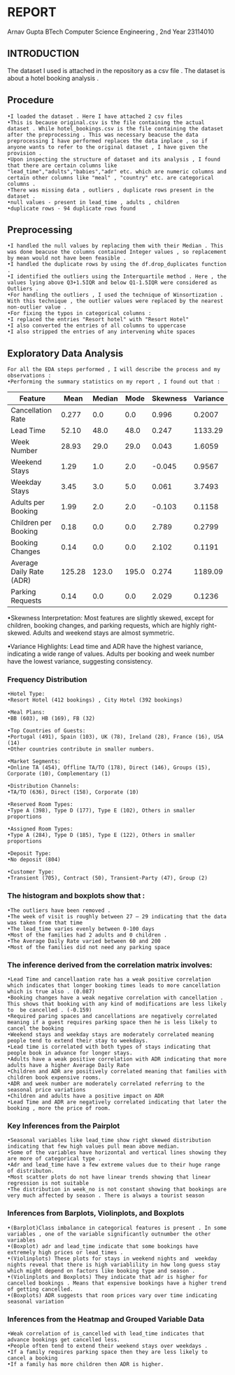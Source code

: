 # REPORT
Arnav Gupta 
BTech Computer Science Engineering , 2nd Year
23114010
## INTRODUCTION
The dataset I used is attached in the repository as a csv file . The dataset is about a hotel booking analysis .
## Procedure
    •I loaded the dataset . Here I have attached 2 csv files
    •This is because original.csv is the file containing the actual dataset . While hotel_bookings.csv is the file containing the dataset after the preprocessing . This was necessary beacuse the data preprocessing I have performed replaces the data inplace , so if anyone wants to refer to the original dataset , I have given the provision .
    •Upon inspecting the structure of dataset and its analysis , I found that there are certain columns like "lead_time","adults","babies","adr" etc. which are numeric columns and certain other columns like "meal" , "country" etc. are categorical columns .
    •There was missing data , outliers , duplicate rows present in the dataset .
    •null values - present in lead_time , adults , children
    •duplicate rows - 94 duplicate rows found 
## Preprocessing 
    •I handled the null values by replacing them with their Median . This was done beacuse the columns contained Integer values , so replacement by mean would not have been feasible .
    •I handled the duplicate rows by using the df.drop_duplicates function .
    •I identified the outliers using the Interquartile method . Here , the values lying above Q3+1.5IQR and below Q1-1.5IQR were considered as Outliers .
    •For handling the outliers , I used the technique of Winsortization . With this technique , the outlier values were replaced by the nearest non-outlier value .
    •For fixing the typos in categorical columns :
    •I replaced the entries "Resort hotel" with "Resort Hotel"
    •I also converted the entries of all columns to uppercase
    •I also stripped the entries of any intervening white spaces

## Exploratory Data Analysis
    For all the EDA steps performed , I will describe the process and my observations :
    •Performing the summary statistics on my report , I found out that :
   
| Feature                   | Mean   | Median | Mode  | Skewness | Variance  |
|---------------------------|--------|--------|-------|----------|-----------|
| Cancellation Rate         | 0.277  | 0.0    | 0.0   | 0.996    | 0.2007    |
| Lead Time                | 52.10  | 48.0   | 48.0  | 0.247    | 1133.29   |
| Week Number              | 28.93  | 29.0   | 29.0  | 0.043    | 1.6059    |
| Weekend Stays            | 1.29   | 1.0    | 2.0   | -0.045   | 0.9567    |
| Weekday Stays            | 3.45   | 3.0    | 5.0   | 0.061    | 3.7493    |
| Adults per Booking       | 1.99   | 2.0    | 2.0   | -0.103   | 0.1158    |
| Children per Booking     | 0.18   | 0.0    | 0.0   | 2.789    | 0.2799    |
| Booking Changes          | 0.14   | 0.0    | 0.0   | 2.102    | 0.1191    |
| Average Daily Rate (ADR) | 125.28 | 123.0  | 195.0 | 0.274    | 1189.09   |
| Parking Requests         | 0.14   | 0.0    | 0.0   | 2.029    | 0.1236    |

    
   •Skewness Interpretation:
Most features are slightly skewed, except for children, booking changes, and parking requests, which are highly right-skewed. Adults and weekend stays are almost symmetric.  

  •Variance Highlights:
Lead time and ADR have the highest variance, indicating a wide range of values.
Adults per booking and week number have the lowest variance, suggesting consistency.
   
### Frequency Distribution
    •Hotel Type:
    •Resort Hotel (412 bookings) , City Hotel (392 bookings)

    •Meal Plans:
    •BB (603), HB (169), FB (32)

    •Top Countries of Guests:
    •Portugal (491), Spain (103), UK (78), Ireland (28), France (16), USA (14)
    •Other countries contribute in smaller numbers.

    •Market Segments:
    •Online TA (454), Offline TA/TO (178), Direct (146), Groups (15), Corporate (10), Complementary (1)

    •Distribution Channels:
    •TA/TO (636), Direct (158), Corporate (10)

    •Reserved Room Types:
    •Type A (398), Type D (177), Type E (102), Others in smaller proportions

    •Assigned Room Types:
    •Type A (284), Type D (185), Type E (122), Others in smaller proportions

    •Deposit Type:
    •No deposit (804)

    •Customer Type:
    •Transient (705), Contract (50), Transient-Party (47), Group (2)
   
 ### The histogram and boxplots show that :
    •The outliers have been removed .
    •The week of visit is roughly between 27 – 29 indicating that the data was taken from that time 
    •The lead_time varies evenly between 0-100 days
    •Most of the families had 2 adults and 0 children .
    •The Average Daily Rate varied between 60 and 200 
    •Most of the families did not need any parking space 
### The inference derived from the correlation matrix involves:
    •Lead Time and cancellaation rate has a weak positive correlation which indicates that longer booking times leads to more cancellation which is true also . (0.087)
    •Booking changes have a weak negative correlation with cancellation . This shows that booking with any kind of modifications are less likely to  be cancelled . (-0.159)
    •Required paring spaces and cancellations are negatively correlated meaning if a guest requires parking space then he is less likely to cancel the booking
    •Weekend stays and weekday stays are moderately correlated meaning people tend to extend their stay to weekdays.
    •Lead time is correlated with both types of stays indicating that people book in advance for longer stays.
    •Adults have a weak positive correlation with ADR indicating that more adults have a higher Average Daily Rate
    •Children and ADR are positively correlated meaning that families with children book expensive rooms.
    •ADR and week number are moderately correlated referring to the seasonal price variations
    •Children and adults have a positive impact on ADR 
    •Lead Time and ADR are negatively correlated indicating that later the booking , more the price of room.
### Key Inferences from the Pairplot
    •Seasonal variables like lead_time show right skewed distribution indicating that few high values pull mean above median.
    •Some of the variables have horizontal and vertical lines showing they are more of categorical type .
    •Adr and lead_time have a few extreme values due to their huge range of distributon.
    •Most scatter plots do not have linear trends showing that linear regression is not suitable
    •The distribution in week_no is not constant showing that bookings are very much affected by season . There is always a tourist season
### Inferences from Barplots, Violinplots, and Boxplots
    •(Barplot)Class imbalance in categorical features is present . In some variables , one of the variable significantly outnumber the other variables
    •(Boxplot) adr and lead_time indicate that some bookings have extremely high prices or lead_times .
    •(Violinplots) These plots for stays in weekend nights and  weekday nights reveal that there is high variablility in how long guess stay which might depend on factors like booking type and season .
    •(Violinplots and Boxplots) They indicate that adr is higher for cancelled bookings . Means that expensive bookings have a higher trend of getting cancelled.
    •(Boxplots) ADR suggests that room prices vary over time indicating seasonal variation 
### Inferences from the Heatmap and Grouped Variable Data
    •Weak correlation of is_cancelled with lead_time indicates that advance bookings get cancelled less.
    •People often tend to extend their weekend stays over weekdays .
    •If a family requires parking space then they are less likely to cancel a booking 
    •If a family has more children then ADR is higher.



